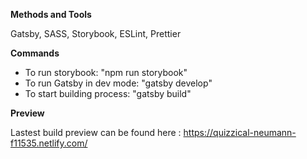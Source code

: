 **Methods and Tools**

Gatsby, SASS, Storybook, ESLint, Prettier

**Commands**

  - To run storybook: "npm run storybook"
  - To run Gatsby in dev mode: "gatsby develop"
  - To start building process: "gatsby build"
  
**Preview**

Lastest build preview can be found here : https://quizzical-neumann-f11535.netlify.com/

